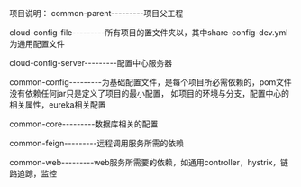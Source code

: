 项目说明：
common-parent---------项目父工程

cloud-config-file---------所有项目的置文件夹以，其中share-config-dev.yml为通用配置文件

cloud-config-server---------配置中心服务器

common-config---------为基础配置文件，是每个项目所必需依赖的，pom文件没有依赖任何jar只是定义了项目的最小配置，
如项目的环境与分支，配置中心的相关属性，eureka相关配置

common-core---------数据库相关的配置

common-feign---------远程调用服务所需的依赖

common-web---------web服务所需要的依赖，如通用controller，hystrix，链路追踪，监控
